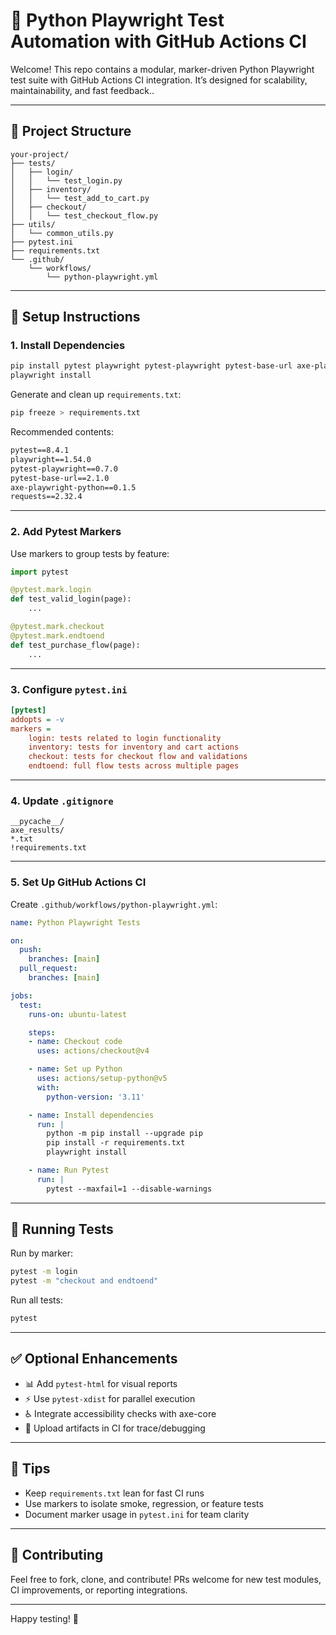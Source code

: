 # 🧪 Python Playwright Test Automation with GitHub Actions CI

Welcome! This repo contains a modular, marker-driven Python Playwright test suite with GitHub Actions CI integration. It’s designed for scalability, maintainability, and fast feedback..

---

## 📁 Project Structure

```
your-project/
├── tests/
│   ├── login/
│   │   └── test_login.py
│   ├── inventory/
│   │   └── test_add_to_cart.py
│   ├── checkout/
│   │   └── test_checkout_flow.py
├── utils/
│   └── common_utils.py
├── pytest.ini
├── requirements.txt
└── .github/
    └── workflows/
        └── python-playwright.yml
```

---

## 🧾 Setup Instructions

### 1. Install Dependencies

```bash
pip install pytest playwright pytest-playwright pytest-base-url axe-playwright-python requests
playwright install
```

Generate and clean up `requirements.txt`:

```bash
pip freeze > requirements.txt
```

Recommended contents:

```txt
pytest==8.4.1
playwright==1.54.0
pytest-playwright==0.7.0
pytest-base-url==2.1.0
axe-playwright-python==0.1.5
requests==2.32.4
```

---

### 2. Add Pytest Markers

Use markers to group tests by feature:

```python
import pytest

@pytest.mark.login
def test_valid_login(page):
    ...

@pytest.mark.checkout
@pytest.mark.endtoend
def test_purchase_flow(page):
    ...
```

---

### 3. Configure `pytest.ini`

```ini
[pytest]
addopts = -v
markers =
    login: tests related to login functionality
    inventory: tests for inventory and cart actions
    checkout: tests for checkout flow and validations
    endtoend: full flow tests across multiple pages
```

---

### 4. Update `.gitignore`

```gitignore
__pycache__/
axe_results/
*.txt
!requirements.txt
```

---

### 5. Set Up GitHub Actions CI

Create `.github/workflows/python-playwright.yml`:

```yaml
name: Python Playwright Tests

on:
  push:
    branches: [main]
  pull_request:
    branches: [main]

jobs:
  test:
    runs-on: ubuntu-latest

    steps:
    - name: Checkout code
      uses: actions/checkout@v4

    - name: Set up Python
      uses: actions/setup-python@v5
      with:
        python-version: '3.11'

    - name: Install dependencies
      run: |
        python -m pip install --upgrade pip
        pip install -r requirements.txt
        playwright install

    - name: Run Pytest
      run: |
        pytest --maxfail=1 --disable-warnings
```

---

## 🧪 Running Tests

Run by marker:

```bash
pytest -m login
pytest -m "checkout and endtoend"
```

Run all tests:

```bash
pytest
```

---

## ✅ Optional Enhancements

- 📊 Add `pytest-html` for visual reports
- ⚡ Use `pytest-xdist` for parallel execution
- ♿ Integrate accessibility checks with axe-core
- 📁 Upload artifacts in CI for trace/debugging

---

## 🧠 Tips

- Keep `requirements.txt` lean for fast CI runs
- Use markers to isolate smoke, regression, or feature tests
- Document marker usage in `pytest.ini` for team clarity

---

## 🙌 Contributing

Feel free to fork, clone, and contribute! PRs welcome for new test modules, CI improvements, or reporting integrations.

---

Happy testing! 🎯
